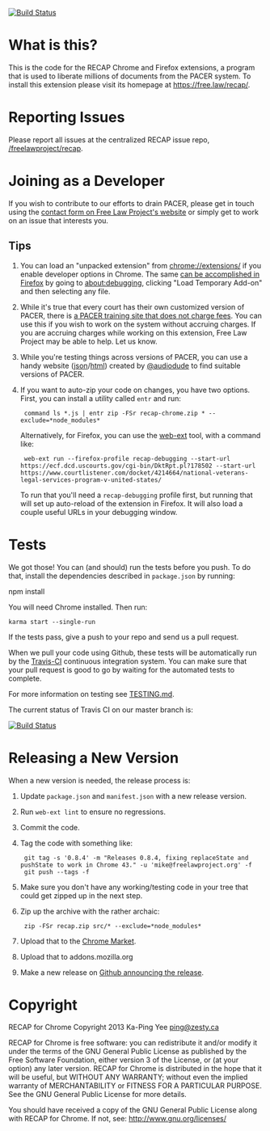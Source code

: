 [![Build Status](https://travis-ci.org/freelawproject/recap-chrome.svg?branch=master)][12] 


What is this?
=============
This is the code for the RECAP Chrome and Firefox extensions, a program that is used to
liberate millions of documents from the PACER system. To install this extension
please visit its homepage at https://free.law/recap/.


Reporting Issues
================
Please report all issues at the centralized RECAP issue repo, [/freelawproject/recap](https://github.com/freelawproject/recap/issues).


Joining as a Developer
======================
If you wish to contribute to our efforts to drain PACER, please get in touch using the [contact form on Free Law Project's website][contact] or simply get to work on an issue that interests you.


Tips
----
1. You can load an "unpacked extension" from [chrome://extensions/][c] if you enable developer options in Chrome. The same [can be accomplished in Firefox][tempff] by going to [about:debugging][abtdbg], clicking "Load Temporary Add-on" and then selecting any file.

1. While it's true that every court has their own customized version of PACER, there is [a PACER training site that does not charge fees][trainwreck]. You can use this if you wish to work on the system without accruing charges. If you are accruing charges while working on this extension, Free Law Project may be able to help. Let us know.

1. While you're testing things across versions of PACER, you can use a handy website ([json][csv-json]/[html][csv-html]) created by [@audiodude][ad] to find suitable versions of PACER.

1. If you want to auto-zip your code on changes, you have two options. First, you can install a utility called `entr` and run:

        command ls *.js | entr zip -FSr recap-chrome.zip * --exclude=*node_modules*
    
    Alternatively, for Firefox, you can use the [web-ext][we] tool, with a command like:
     
        web-ext run --firefox-profile recap-debugging --start-url https://ecf.dcd.uscourts.gov/cgi-bin/DktRpt.pl?178502 --start-url https://www.courtlistener.com/docket/4214664/national-veterans-legal-services-program-v-united-states/
    
    To run that you'll need a `recap-debugging` profile first, but running that will set up auto-reload of the extension in Firefox. It will also load a couple useful URLs in your debugging window.
    
    

Tests
=====
We got those! You can (and should) run the tests before you push. To do that,
install the dependencies described in `package.json` by running:

   npm install
   
You will need Chrome installed. Then run:

    karma start --single-run

If the tests pass, give a push to your repo and send us a pull request.

When we pull your code using Github, these tests will be automatically run by
the [Travis-CI][tci] continuous integration system. You can make sure that your
pull request is good to go by waiting for the automated tests to complete.

For more information on testing see [TESTING.md][testingmd].

The current status of Travis CI on our master branch is:

[![Build Status](https://travis-ci.org/freelawproject/recap-chrome.svg?branch=master)][12]


Releasing a New Version
=======================
When a new version is needed, the release process is:

1. Update `package.json` and `manifest.json` with a new release version.
1. Run `web-ext lint` to ensure no regressions.
1. Commit the code.
1. Tag the code with something like:

        git tag -s '0.8.4' -m "Releases 0.8.4, fixing replaceState and pushState to work in Chrome 43." -u 'mike@freelawproject.org' -f
        git push --tags -f

1. Make sure you don't have any working/testing code in your tree that could get zipped up in the next step.
1. Zip up the archive with the rather archaic:

        zip -FSr recap.zip src/* --exclude=*node_modules*

1. Upload that to the [Chrome Market][market].
1. Upload that to addons.mozilla.org
1. Make a new release on [Github announcing the release][ghtags].


Copyright
=========

RECAP for Chrome
Copyright 2013 Ka-Ping Yee <ping@zesty.ca>

RECAP for Chrome is free software: you can redistribute it and/or modify it
under the terms of the GNU General Public License as published by the Free
Software Foundation, either version 3 of the License, or (at your option)
any later version.  RECAP for Chrome is distributed in the hope that it will
be useful, but WITHOUT ANY WARRANTY; without even the implied warranty of
MERCHANTABILITY or FITNESS FOR A PARTICULAR PURPOSE.  See the GNU General
Public License for more details.

You should have received a copy of the GNU General Public License along with
RECAP for Chrome.  If not, see: http://www.gnu.org/licenses/


[1]: https://chrome.google.com/webstore/detail/recap/oiillickanjlaeghobeeknbddaonmjnc
[contact]: http://free.law/contact/
[12]: https://travis-ci.org/freelawproject/recap-chrome
[tci]: https://travis-ci.org/
[trainwreck]: https://dcecf.psc.uscourts.gov/cgi-bin/login.pl
[testingmd]: https://github.com/freelawproject/recap-chrome/blob/master/TESTING.md
[market]: https://chrome.google.com/webstore/developer/edit/oiillickanjlaeghobeeknbddaonmjnc?authuser=3#
[ghtags]: https://github.com/freelawproject/recap-chrome/releases/new
[csv-json]: https://court-version-scraper.herokuapp.com/courts.json
[csv-html]: https://court-version-scraper.herokuapp.com/
[ad]: https://github.com/audiodude
[c]: chrome://extensions/
[we]: https://github.com/mozilla/web-ext/
[abtdbg]: about:debugging
[tempff]: https://developer.mozilla.org/en-US/Add-ons/WebExtensions/Temporary_Installation_in_Firefox
